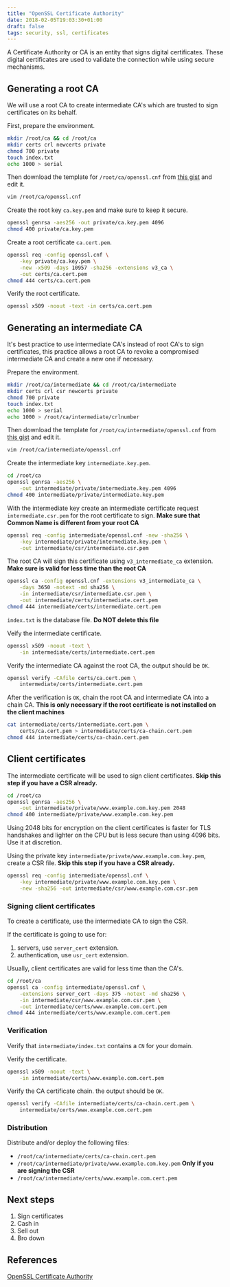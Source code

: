 ```yaml
---
title: "OpenSSL Certificate Authority"
date: 2018-02-05T19:03:30+01:00
draft: false
tags: security, ssl, certificates
---
```


A Certificate Authority or CA is an entity that signs digital certificates.
These digital certificates are used to validate the connection while using secure mechanisms.

## Generating a root CA

We will use a root CA to create intermediate CA's which are trusted to sign certificates on its behalf.

First, prepare the environment.

```bash
mkdir /root/ca && cd /root/ca
mkdir certs crl newcerts private
chmod 700 private
touch index.txt
echo 1000 > serial
```

Then download the template for `/root/ca/openssl.cnf` from [this gist](https://gist.github.com/memogarcia/2ba4b4fee8a588a7448297bc8cc4e0d9) and edit it.

```bash
vim /root/ca/openssl.cnf
```

Create the root key `ca.key.pem` and make sure to keep it secure.

```bash
openssl genrsa -aes256 -out private/ca.key.pem 4096
chmod 400 private/ca.key.pem
```

Create a root certificate `ca.cert.pem`.

```bash
openssl req -config openssl.cnf \
    -key private/ca.key.pem \
    -new -x509 -days 10957 -sha256 -extensions v3_ca \
    -out certs/ca.cert.pem
chmod 444 certs/ca.cert.pem
```

Verify the root certificate.

```bash
openssl x509 -noout -text -in certs/ca.cert.pem
```

## Generating an intermediate CA

It's best practice to use intermediate CA's instead of root CA's to sign certificates, this practice allows a root CA to revoke a compromised intermediate CA and create a new one if necessary.

Prepare the environment.

```bash
mkdir /root/ca/intermediate && cd /root/ca/intermediate
mkdir certs crl csr newcerts private
chmod 700 private
touch index.txt
echo 1000 > serial
echo 1000 > /root/ca/intermediate/crlnumber
```

Then download the template for `/root/ca/intermediate/openssl.cnf` from [this gist](https://gist.github.com/memogarcia/4c82f92bb4daf7ebc22517df24ce7a61) and edit it.

```bash
vim /root/ca/intermediate/openssl.cnf
```

Create the intermediate key `intermediate.key.pem`.

```bash
cd /root/ca
openssl genrsa -aes256 \
    -out intermediate/private/intermediate.key.pem 4096
chmod 400 intermediate/private/intermediate.key.pem
```

With the intermediate key create an intermediate certificate request `intermediate.csr.pem` for the root certificate to sign. **Make sure that Common Name is different from your root CA**

```bash
openssl req -config intermediate/openssl.cnf -new -sha256 \
    -key intermediate/private/intermediate.key.pem \
    -out intermediate/csr/intermediate.csr.pem
```

The root CA will sign this certificate using `v3_intermediate_ca` extension. **Make sure is valid for less time than the root CA**

```bash
openssl ca -config openssl.cnf -extensions v3_intermediate_ca \
    -days 3650 -notext -md sha256 \
    -in intermediate/csr/intermediate.csr.pem \
    -out intermediate/certs/intermediate.cert.pem
chmod 444 intermediate/certs/intermediate.cert.pem
```

`index.txt` is the database file. **Do NOT delete this file**

Veify the intermediate certificate.

```bash
openssl x509 -noout -text \
    -in intermediate/certs/intermediate.cert.pem
```

Verify the intermediate CA against the root CA, the output should be `OK`.

```bash
openssl verify -CAfile certs/ca.cert.pem \
    intermediate/certs/intermediate.cert.pem
```

After the verification is `OK`, chain the root CA and intermediate CA into a chain CA. **This is only necessary if the root certificate is not installed on the client machines**

```bash
cat intermediate/certs/intermediate.cert.pem \
    certs/ca.cert.pem > intermediate/certs/ca-chain.cert.pem
chmod 444 intermediate/certs/ca-chain.cert.pem
```

## Client certificates

The intermediate certificate will be used to sign client certificates. **Skip this step if you have a CSR already.**

```bash
cd /root/ca
openssl genrsa -aes256 \
    -out intermediate/private/www.example.com.key.pem 2048
chmod 400 intermediate/private/www.example.com.key.pem
```

Using 2048 bits for encryption on the client certificates is faster for TLS handshakes and lighter on the CPU but is less secure than using 4096 bits. Use it at discretion.

Using the private key `intermediate/private/www.example.com.key.pem`, create a CSR file. **Skip this step if you have a CSR already.**

```bash
openssl req -config intermediate/openssl.cnf \
    -key intermediate/private/www.example.com.key.pem \
    -new -sha256 -out intermediate/csr/www.example.com.csr.pem
```

### Signing client certificates

To create a certificate, use the intermediate CA to sign the CSR.

If the certificate is going to use for:

1. servers, use `server_cert` extension.
2. authentication, use `usr_cert` extension.

Usually, client certificates are valid for less time than the CA's.

```bash
cd /root/ca
openssl ca -config intermediate/openssl.cnf \
    -extensions server_cert -days 375 -notext -md sha256 \
    -in intermediate/csr/www.example.com.csr.pem \
    -out intermediate/certs/www.example.com.cert.pem
chmod 444 intermediate/certs/www.example.com.cert.pem
```

### Verification

Verify that `intermediate/index.txt` contains a `CN` for your domain.

Verify the certificate.

```bash
openssl x509 -noout -text \
    -in intermediate/certs/www.example.com.cert.pem
```

Verify the CA certificate chain. the output should be `OK`.

```bash
openssl verify -CAfile intermediate/certs/ca-chain.cert.pem \
    intermediate/certs/www.example.com.cert.pem
```

### Distribution

Distribute and/or deploy the following files:

* `/root/ca/intermediate/certs/ca-chain.cert.pem`
* `/root/ca/intermediate/private/www.example.com.key.pem`  **Only if you are signing the CSR**
* `/root/ca/intermediate/certs/www.example.com.cert.pem`

## Next steps

1. Sign certificates
2. Cash in
3. Sell out
4. Bro down

## References

[OpenSSL Certificate Authority](https://jamielinux.com/docs/openssl-certificate-authority/index.html)